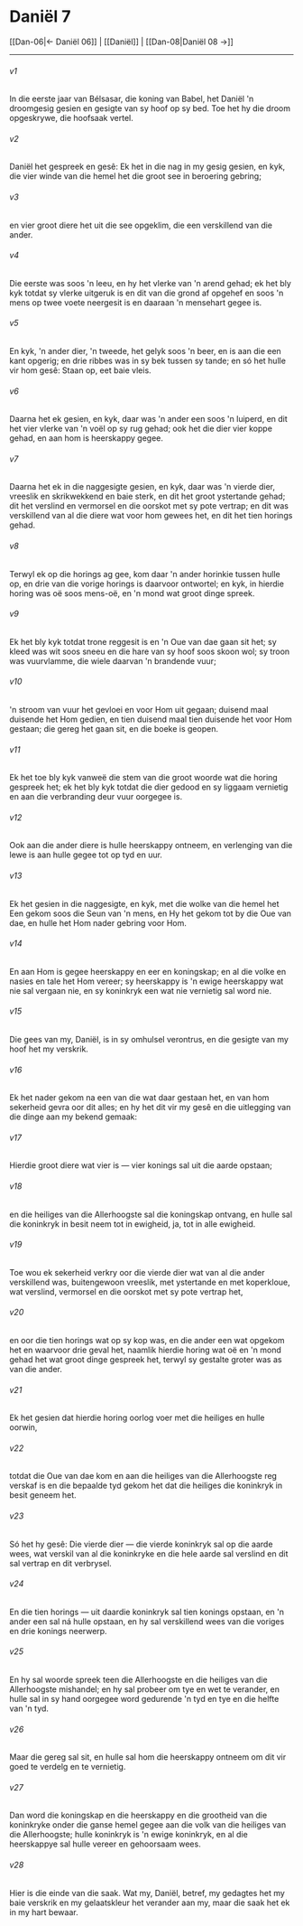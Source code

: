 # Daniël 7

[[Dan-06|← Daniël 06]] | [[Daniël]] | [[Dan-08|Daniël 08 →]]
***

###### v1
In die eerste jaar van Bélsasar, die koning van Babel, het Daniël 'n droomgesig gesien en gesigte van sy hoof op sy bed. Toe het hy die droom opgeskrywe, die hoofsaak vertel. 
###### v2
Daniël het gespreek en gesê: Ek het in die nag in my gesig gesien, en kyk, die vier winde van die hemel het die groot see in beroering gebring; 
###### v3
en vier groot diere het uit die see opgeklim, die een verskillend van die ander. 
###### v4
Die eerste was soos 'n leeu, en hy het vlerke van 'n arend gehad; ek het bly kyk totdat sy vlerke uitgeruk is en dit van die grond af opgehef en soos 'n mens op twee voete neergesit is en daaraan 'n mensehart gegee is. 
###### v5
En kyk, 'n ander dier, 'n tweede, het gelyk soos 'n beer, en is aan die een kant opgerig; en drie ribbes was in sy bek tussen sy tande; en só het hulle vir hom gesê: Staan op, eet baie vleis. 
###### v6
Daarna het ek gesien, en kyk, daar was 'n ander een soos 'n luiperd, en dit het vier vlerke van 'n voël op sy rug gehad; ook het die dier vier koppe gehad, en aan hom is heerskappy gegee. 
###### v7
Daarna het ek in die naggesigte gesien, en kyk, daar was 'n vierde dier, vreeslik en skrikwekkend en baie sterk, en dit het groot ystertande gehad; dit het verslind en vermorsel en die oorskot met sy pote vertrap; en dit was verskillend van al die diere wat voor hom gewees het, en dit het tien horings gehad. 
###### v8
Terwyl ek op die horings ag gee, kom daar 'n ander horinkie tussen hulle op, en drie van die vorige horings is daarvoor ontwortel; en kyk, in hierdie horing was oë soos mens-oë, en 'n mond wat groot dinge spreek. 
###### v9
Ek het bly kyk totdat trone reggesit is en 'n Oue van dae gaan sit het; sy kleed was wit soos sneeu en die hare van sy hoof soos skoon wol; sy troon was vuurvlamme, die wiele daarvan 'n brandende vuur; 
###### v10
'n stroom van vuur het gevloei en voor Hom uit gegaan; duisend maal duisende het Hom gedien, en tien duisend maal tien duisende het voor Hom gestaan; die gereg het gaan sit, en die boeke is geopen. 
###### v11
Ek het toe bly kyk vanweë die stem van die groot woorde wat die horing gespreek het; ek het bly kyk totdat die dier gedood en sy liggaam vernietig en aan die verbranding deur vuur oorgegee is. 
###### v12
Ook aan die ander diere is hulle heerskappy ontneem, en verlenging van die lewe is aan hulle gegee tot op tyd en uur. 
###### v13
Ek het gesien in die naggesigte, en kyk, met die wolke van die hemel het Een gekom soos die Seun van 'n mens, en Hy het gekom tot by die Oue van dae, en hulle het Hom nader gebring voor Hom. 
###### v14
En aan Hom is gegee heerskappy en eer en koningskap; en al die volke en nasies en tale het Hom vereer; sy heerskappy is 'n ewige heerskappy wat nie sal vergaan nie, en sy koninkryk een wat nie vernietig sal word nie. 
###### v15
Die gees van my, Daniël, is in sy omhulsel verontrus, en die gesigte van my hoof het my verskrik. 
###### v16
Ek het nader gekom na een van die wat daar gestaan het, en van hom sekerheid gevra oor dit alles; en hy het dit vir my gesê en die uitlegging van die dinge aan my bekend gemaak: 
###### v17
Hierdie groot diere wat vier is — vier konings sal uit die aarde opstaan; 
###### v18
en die heiliges van die Allerhoogste sal die koningskap ontvang, en hulle sal die koninkryk in besit neem tot in ewigheid, ja, tot in alle ewigheid. 
###### v19
Toe wou ek sekerheid verkry oor die vierde dier wat van al die ander verskillend was, buitengewoon vreeslik, met ystertande en met koperkloue, wat verslind, vermorsel en die oorskot met sy pote vertrap het, 
###### v20
en oor die tien horings wat op sy kop was, en die ander een wat opgekom het en waarvoor drie geval het, naamlik hierdie horing wat oë en 'n mond gehad het wat groot dinge gespreek het, terwyl sy gestalte groter was as van die ander. 
###### v21
Ek het gesien dat hierdie horing oorlog voer met die heiliges en hulle oorwin, 
###### v22
totdat die Oue van dae kom en aan die heiliges van die Allerhoogste reg verskaf is en die bepaalde tyd gekom het dat die heiliges die koninkryk in besit geneem het. 
###### v23
Só het hy gesê: Die vierde dier — die vierde koninkryk sal op die aarde wees, wat verskil van al die koninkryke en die hele aarde sal verslind en dit sal vertrap en dit verbrysel. 
###### v24
En die tien horings — uit daardie koninkryk sal tien konings opstaan, en 'n ander een sal ná hulle opstaan, en hy sal verskillend wees van die voriges en drie konings neerwerp. 
###### v25
En hy sal woorde spreek teen die Allerhoogste en die heiliges van die Allerhoogste mishandel; en hy sal probeer om tye en wet te verander, en hulle sal in sy hand oorgegee word gedurende 'n tyd en tye en die helfte van 'n tyd. 
###### v26
Maar die gereg sal sit, en hulle sal hom die heerskappy ontneem om dit vir goed te verdelg en te vernietig. 
###### v27
Dan word die koningskap en die heerskappy en die grootheid van die koninkryke onder die ganse hemel gegee aan die volk van die heiliges van die Allerhoogste; hulle koninkryk is 'n ewige koninkryk, en al die heerskappye sal hulle vereer en gehoorsaam wees. 
###### v28
Hier is die einde van die saak. Wat my, Daniël, betref, my gedagtes het my baie verskrik en my gelaatskleur het verander aan my, maar die saak het ek in my hart bewaar. 
